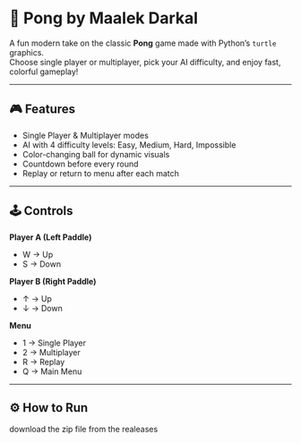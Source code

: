 # 🏓 Pong by Maalek Darkal

A fun modern take on the classic **Pong** game made with Python’s `turtle` graphics.  
Choose single player or multiplayer, pick your AI difficulty, and enjoy fast, colorful gameplay!

---

## 🎮 Features
- Single Player & Multiplayer modes  
- AI with 4 difficulty levels: Easy, Medium, Hard, Impossible  
- Color-changing ball for dynamic visuals  
- Countdown before every round  
- Replay or return to menu after each match  

---

## 🕹️ Controls
**Player A (Left Paddle)**  
- W → Up  
- S → Down  

**Player B (Right Paddle)**  
- ↑ → Up  
- ↓ → Down  

**Menu**  
- 1 → Single Player  
- 2 → Multiplayer  
- R → Replay  
- Q → Main Menu  

---

## ⚙️ How to Run
download the zip file from the realeases 
